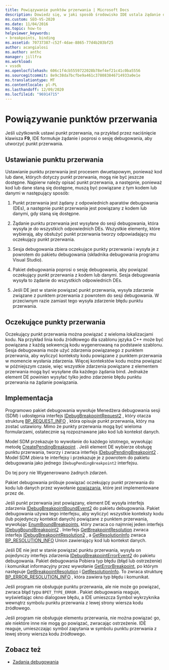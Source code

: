 ```yaml
---
title: Powiązywanie punktów przerwania | Microsoft Docs
description: Dowiedz się, w jaki sposób środowisko IDE ustala żądanie dla punktu przerwania, a następnie Monituj sesję debugowania, aby utworzyć punkt przerwania, gdy użytkownik ustawi punkt przerwania.
ms.custom: SEO-VS-2020
ms.date: 11/04/2016
ms.topic: how-to
helpviewer_keywords:
- breakpoints, binding
ms.assetid: 70737387-c52f-4dae-8865-77d4b203bf25
author: acangialosi
ms.author: anthc
manager: jillfra
ms.workload:
- vssdk
ms.openlocfilehash: 606c1f4cb5559722028b78ef4ef21c41c0ba5556
ms.sourcegitcommit: 8e9c38da7bcfbe9a461c378083846714933a0e1e
ms.translationtype: MT
ms.contentlocale: pl-PL
ms.lasthandoff: 12/09/2020
ms.locfileid: "96914715"
---
```

# <a name="bind-breakpoints"></a>Powiązywanie punktów przerwania
Jeśli użytkownik ustawi punkt przerwania, na przykład przez naciśnięcie klawisza **F9**, IDE formułuje żądanie i poprosi o sesję debugowania, aby utworzyć punkt przerwania.

## <a name="set-a-breakpoint"></a>Ustawianie punktu przerwania
 Ustawianie punktu przerwania jest procesem dwuetapowym, ponieważ kod lub dane, których dotyczy punkt przerwania, mogą nie być jeszcze dostępne. Najpierw należy opisać punkt przerwania, a następnie, ponieważ kod lub dane staną się dostępne, muszą być powiązane z tym kodem lub danymi w następujący sposób:

1. Punkt przerwania jest żądany z odpowiednich aparatów debugowania (DEs), a następnie punkt przerwania jest powiązany z kodem lub danymi, gdy staną się dostępne.

2. Żądanie punktu przerwania jest wysyłane do sesji debugowania, która wysyła je do wszystkich odpowiednich DEs. Wszystkie elementy, które wybierają, aby obsłużyć punkt przerwania tworzy odpowiadający mu oczekujący punkt przerwania.

3. Sesja debugowania zbiera oczekujące punkty przerwania i wysyła je z powrotem do pakietu debugowania (składnika debugowania programu Visual Studio).

4. Pakiet debugowania poprosi o sesję debugowania, aby powiązać oczekujący punkt przerwania z kodem lub danymi. Sesja debugowania wysyła to żądanie do wszystkich odpowiednich DEs.

5. Jeśli DE jest w stanie powiązać punkt przerwania, wysyła zdarzenie związane z punktem przerwania z powrotem do sesji debugowania. W przeciwnym razie zamiast tego wysyła zdarzenie błędu punktu przerwania.

## <a name="pending-breakpoints"></a>Oczekujące punkty przerwania
 Oczekujący punkt przerwania można powiązać z wieloma lokalizacjami kodu. Na przykład linia kodu źródłowego dla szablonu języka C++ może być powiązana z każdą sekwencją kodu wygenerowaną na podstawie szablonu. Sesja debugowania może użyć zdarzenia powiązanego z punktem przerwania, aby wyliczyć konteksty kodu powiązane z punktem przerwania w momencie wysłania zdarzenia. Więcej kontekstów kodu można powiązać w późniejszym czasie, więc wszystkie zdarzenia powiązane z elementem przerwania mogą być wysyłane dla każdego żądania bind. Jednakże element DE powinien wysyłać tylko jedno zdarzenie błędu punktu przerwania na żądanie powiązania.

## <a name="implementation"></a>Implementacja
 Programowo pakiet debugowania wywołuje Menedżera debugowania sesji (SDM) i udostępnia interfejs [IDebugBreakpointRequest2](../../extensibility/debugger/reference/idebugbreakpointrequest2.md) , który otacza strukturę [BP_REQUEST_INFO](../../extensibility/debugger/reference/bp-request-info.md) , która opisuje punkt przerwania, który ma zostać ustawiony. Mimo że punkty przerwania mogą być wieloma formularzami, ostatecznie są rozpoznawane jako kod lub kontekst danych.

 Model SDM przekazuje to wywołanie do każdego istotnego, wywołując metodę [CreatePendingBreakpoint](../../extensibility/debugger/reference/idebugengine2-creatependingbreakpoint.md) . Jeśli element DE wybierze obsługę punktu przerwania, tworzy i zwraca interfejs [IDebugPendingBreakpoint2](../../extensibility/debugger/reference/idebugpendingbreakpoint2.md) . Model SDM zbiera te interfejsy i przekazuje je z powrotem do pakietu debugowania jako jednego `IDebugPendingBreakpoint2` interfejsu.

 Do tej pory nie Wygenerowano żadnych zdarzeń.

 Pakiet debugowania próbuje powiązać oczekujący punkt przerwania do kodu lub danych przez wywołanie [powiązania](../../extensibility/debugger/reference/idebugpendingbreakpoint2-bind.md), które jest implementowane przez de.

 Jeśli punkt przerwania jest powiązany, element DE wysyła interfejs zdarzenia [IDebugBreakpointBoundEvent2](../../extensibility/debugger/reference/idebugbreakpointboundevent2.md) do pakietu debugowania. Pakiet debugowania używa tego interfejsu, aby wyliczyć wszystkie konteksty kodu (lub pojedynczy kontekst danych) powiązane z punktem przerwania, wywołując [EnumBoundBreakpoints](../../extensibility/debugger/reference/idebugbreakpointboundevent2-enumboundbreakpoints.md), który zwraca co najmniej jeden interfejs [IDebugBoundBreakpoint2](../../extensibility/debugger/reference/idebugboundbreakpoint2.md) . Interfejs [GetBreakpointResolution](../../extensibility/debugger/reference/idebugboundbreakpoint2-getbreakpointresolution.md) zwraca interfejs [IDebugBreakpointResolution2](../../extensibility/debugger/reference/idebugbreakpointresolution2.md) , a [GetResolutionInfo](../../extensibility/debugger/reference/idebugbreakpointresolution2-getresolutioninfo.md) zwraca [BP_RESOLUTION_INFO](../../extensibility/debugger/reference/bp-resolution-info.md) Union zawierający kod lub kontekst danych.

 Jeśli DE nie jest w stanie powiązać punktu przerwania, wysyła on pojedynczy interfejs zdarzenia [IDebugBreakpointErrorEvent2](../../extensibility/debugger/reference/idebugbreakpointerrorevent2.md) do pakietu debugowania. Pakiet debugowania Pobiera typ błędu (błąd lub ostrzeżenie) i komunikat informacyjny przez wywołanie [GetErrorBreakpoint](../../extensibility/debugger/reference/idebugbreakpointerrorevent2-geterrorbreakpoint.md), po którym następuje [GetBreakpointResolution](../../extensibility/debugger/reference/idebugerrorbreakpoint2-getbreakpointresolution.md) i [GetResolutionInfo](../../extensibility/debugger/reference/idebugerrorbreakpointresolution2-getresolutioninfo.md). To zwraca strukturę [BP_ERROR_RESOLUTION_INFO](../../extensibility/debugger/reference/bp-error-resolution-info.md) , która zawiera typ błędu i komunikat.

 Jeśli program nie obsługuje punktu przerwania, ale nie może go powiązać, zwraca błąd typu `BPET_TYPE_ERROR` . Pakiet debugowania reaguje, wyświetlając okno dialogowe błędu, a IDE umieszcza Symbol wykrzyknika wewnątrz symbolu punktu przerwania z lewej strony wiersza kodu źródłowego.

 Jeśli program nie obsługuje elementu przerwania, nie można powiązać go, ale niektóre inne nie mogą go powiązać, zwracając ostrzeżenie. IDE reaguje, umieszczając symbol zapytania w symbolu punktu przerwania z lewej strony wiersza kodu źródłowego.

## <a name="see-also"></a>Zobacz też
- [Zadania debugowania](../../extensibility/debugger/debugging-tasks.md)
